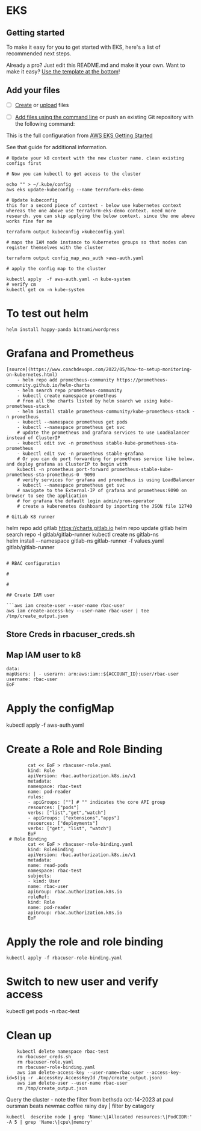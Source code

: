 # EKS 



## Getting started

To make it easy for you to get started with EKS, here's a list of recommended next steps.

Already a pro? Just edit this README.md and make it your own. Want to make it easy? [Use the template at the bottom](#editing-this-readme)!

## Add your files

- [ ] [Create](https://docs.gitlab.com/ee/user/project/repository/web_editor.html#create-a-file) or [upload](https://docs.gitlab.com/ee/user/project/repository/web_editor.html#upload-a-file) files
- [ ] [Add files using the command line](https://docs.gitlab.com/ee/gitlab-basics/add-file.html#add-a-file-using-the-command-line) or push an existing Git repository with the following command:




This is the full configuration from [AWS EKS Getting Started](https://www.terraform.io/docs/providers/aws/guides/eks-getting-started.html)

See that guide for additional information.

```
# Update your k8 context with the new cluster name. clean existing configs first

# Now you can kubectl to get access to the cluster

echo "" > ~/.kube/config
aws eks update-kubeconfig --name terraform-eks-demo

# Update kubeconfig 
this for a second piece of context - below use kubernetes context whereas the one above use terraform-eks-demo context. need more research. you can skip applying the below context. since the one above works fine for me

terraform output kubeconfig >kubeconfig.yaml

# maps the IAM node instance to Kubernetes groups so that nodes can register themselves with the cluster

terraform output config_map_aws_auth >aws-auth.yaml

# apply the config map to the cluster

kubectl apply  -f aws-auth.yaml -n kube-system
# verify cm
kubectl get cm -n kube-system
```
# To test out helm

```
helm install happy-panda bitnami/wordpress

```
# Grafana and Prometheus
```
[source](https://www.coachdevops.com/2022/05/how-to-setup-monitoring-on-kubernetes.html)
    - helm repo add prometheus-community https://prometheus-community.github.io/helm-charts
    - helm search repo prometheus-community
    - kubectl create namespace prometheus
    # from all the charts listed by helm search we using kube-prometheus-stack
    - helm install stable prometheus-community/kube-prometheus-stack -n prometheus 
    - kubectl --namespace prometheus get pods 
    - kubectl --namespace prometheus get svc
    # update the prometheus and grafana services to use LoadBalancer instead of ClusterIP
    - kubectl edit svc -n prometheus stable-kube-prometheus-sta-prometheus
    - kubectl edit svc -n prometheus stable-grafana
    # Or you can do port forwarding for prometheus service like below. and deploy grafana as ClusterIP to begin with
    kubectl -n prometheus port-forward prometheus-stable-kube-prometheus-sta-prometheus-0  9090
    # verify services for grafana and prometheus is using LoadBalancer
    - kubectl --namespace prometheus get svc 
    # navigate to the External-IP of grafana and prometheus:9090 on browser to see the application
    # for grafana the default login admin/prom-operator
    # create a kuberenetes dashboard by importing the JSON file 12740 
```

```
# GitLab K8 runner

```
helm repo add gitlab https://charts.gitlab.io
helm repo update gitlab
helm search repo -l gitlab/gitlab-runner
kubectl create ns gitlab-ns  
helm install --namespace gitlab-ns gitlab-runner -f values.yaml gitlab/gitlab-runner


```

# RBAC configuration

#

#

## Create IAM user

```aws iam create-user --user-name rbac-user
aws iam create-access-key --user-name rbac-user | tee /tmp/create_output.json
```
## Store Creds in rbacuser_creds.sh

## Map IAM user to k8

```cat << EoF >> aws-auth.yaml
data:
mapUsers: | - userarn: arn:aws:iam::${ACCOUNT_ID}:user/rbac-user
username: rbac-user
EoF
```
# Apply the configMap

kubectl apply -f aws-auth.yaml

# Create a Role and Role Binding

```
        cat << EoF > rbacuser-role.yaml
        kind: Role
        apiVersion: rbac.authorization.k8s.io/v1
        metadata:
        namespace: rbac-test
        name: pod-reader
        rules:
        - apiGroups: [""] # "" indicates the core API group
        resources: ["pods"]
        verbs: ["list","get","watch"]
        - apiGroups: ["extensions","apps"]
        resources: ["deployments"]
        verbs: ["get", "list", "watch"]
        EoF
 # Role Binding
        cat << EoF > rbacuser-role-binding.yaml
        kind: RoleBinding
        apiVersion: rbac.authorization.k8s.io/v1
        metadata:
        name: read-pods
        namespace: rbac-test
        subjects:
        - kind: User
        name: rbac-user
        apiGroup: rbac.authorization.k8s.io
        roleRef:
        kind: Role
        name: pod-reader
        apiGroup: rbac.authorization.k8s.io
        EoF

```

# Apply the role and role binding

```kubectl apply -f rbacuser-role.yaml
kubectl apply -f rbacuser-role-binding.yaml
```
# Switch to new user and verify access

kubectl get pods -n rbac-test

# Clean up

```
    kubectl delete namespace rbac-test
    rm rbacuser_creds.sh
    rm rbacuser-role.yaml
    rm rbacuser-role-binding.yaml
    aws iam delete-access-key --user-name=rbac-user --access-key-id=$(jq -r .AccessKey.AccessKeyId /tmp/create_output.json)
    aws iam delete-user --user-name rbac-user
    rm /tmp/create_output.json

```

 Query the cluster - note the filter from bethsda oct-14-2023 at paul oursman beats newmac coffee rainy day
 \| filter by catagory
 
```kubectl  describe node | grep 'Name:\|Allocated resources:\|PodCIDR:' -A 5 | grep 'Name:\|cpu\|memory'```